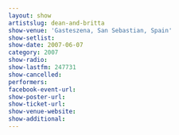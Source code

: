 ```yaml
---
layout: show
artistslug: dean-and-britta
show-venue: 'Gasteszena, San Sebastian, Spain'
show-setlist: 
show-date: 2007-06-07
category: 2007
show-radio: 
show-lastfm: 247731
show-cancelled: 
performers: 
facebook-event-url: 
show-poster-url: 
show-ticket-url: 
show-venue-website: 
show-additional: 
---
```



